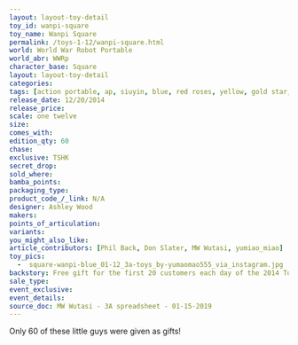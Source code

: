 ```yaml
---
layout: layout-toy-detail 
toy_id: wanpi-square
toy_name: Wanpi Square
permalink: /toys-1-12/wanpi-square.html
world: World War Robot Portable
world_abr: WWRp
character_base: Square
layout: layout-toy-detail
categories: 
tags: [action portable, ap, siuyin, blue, red roses, yellow, gold star, 1218, i can see the elephant, wanpi, wampi] 
release_date: 12/20/2014
release_price: 
scale: one twelve
size: 
comes_with: 
edition_qty: 60
chase: 
exclusive: TSHK
secret_drop: 
sold_where: 
bamba_points: 
packaging_type: 
product_code_/_link: N/A
designer: Ashley Wood
makers: 
points_of_articulation: 
variants: 
you_might_also_like: 
article_contributors: [Phil Back, Don Slater, MW Wutasi, yumiao_miao]
toy_pics: 
  -  square-wanpi-blue_01-12_3a-toys_by-yumaomao555_via_instagram.jpg
backstory: Free gift for the first 20 customers each day of the 2014 Toysoul HK Exclusives. 3AA members only
sale_type: 
event_exclusive: 
event_details: 
source_doc: MW Wutasi - 3A spreadsheet - 01-15-2019
---
```

Only 60 of these little guys were given as gifts!